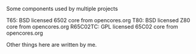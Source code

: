 Some components used by multiple projects

T65: BSD licensed 6502 core from opencores.org
T80: BSD licensed Z80 core from opencores.org
R65C02TC: GPL licensed 65C02 core from opencores.org

Other things here are written by me.

